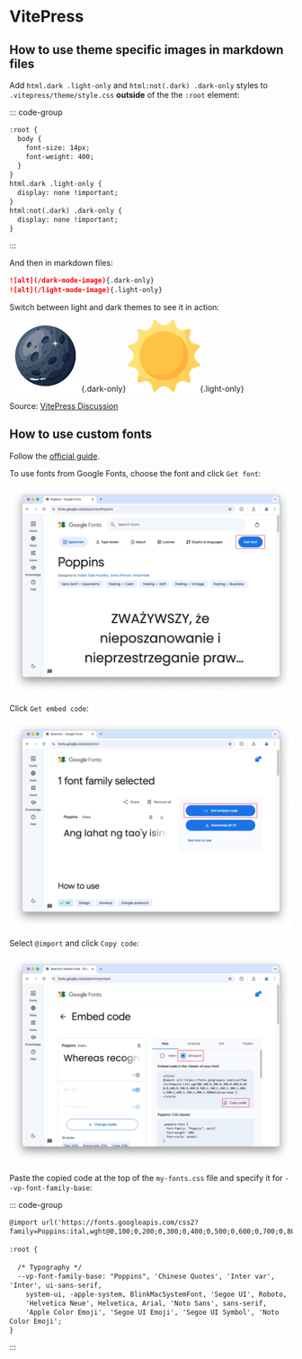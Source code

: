 # VitePress

## How to use theme specific images in markdown files

Add `html.dark .light-only` and `html:not(.dark) .dark-only` styles to `.vitepress/theme/style.css` **outside** of the the `:root` element:

::: code-group

```CSS{7-12} [.vitepress/theme/style.css]
:root {
  body {
    font-size: 14px;
    font-weight: 400;
  }
}
html.dark .light-only {
  display: none !important;
}
html:not(.dark) .dark-only {
  display: none !important;
}
```

:::

And then in markdown files:

```Markdown
![alt](/dark-mode-image){.dark-only}
![alt](/light-mode-image){.light-only}
```

Switch between light and dark themes to see it in action:

![Moon](/assets/images/full-moon.png){.dark-only}
![Sun](/assets/images/sun.png){.light-only}

Source: [VitePress Discussion](https://github.com/vuejs/vitepress/discussions/3560)

## How to use custom fonts

Follow the [official guide](https://vitepress.dev/guide/extending-default-theme#using-different-fonts).

To use fonts from Google Fonts, choose the font and click `Get font`:

![Get font](/assets/images/google-fonts-get-font.png)

Click `Get embed code`:

![Ger embed code](/assets/images/google-fonts-get-embed-code.png)

Select `@import` and click `Copy code`:

![Copy Code](/assets/images/google-fonts-copy-code.png)

Paste the copied code at the top of the `my-fonts.css` file and specify it for `--vp-font-family-base`:

::: code-group

```CSS{1,6} [my-fonts.css]
@import url('https://fonts.googleapis.com/css2?family=Poppins:ital,wght@0,100;0,200;0,300;0,400;0,500;0,600;0,700;0,800;0,900;1,100;1,200;1,300;1,400;1,500;1,600;1,700;1,800;1,900&display=swap');

:root {

  /* Typography */
  --vp-font-family-base: "Poppins", 'Chinese Quotes', 'Inter var', 'Inter', ui-sans-serif,
    system-ui, -apple-system, BlinkMacSystemFont, 'Segoe UI', Roboto,
    'Helvetica Neue', Helvetica, Arial, 'Noto Sans', sans-serif,
    'Apple Color Emoji', 'Segoe UI Emoji', 'Segoe UI Symbol', 'Noto Color Emoji';
}
```

:::
